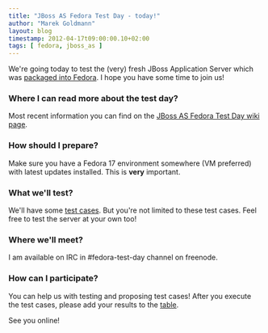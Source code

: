 ```yaml
---
title: "JBoss AS Fedora Test Day - today!"
author: "Marek Goldmann"
layout: blog
timestamp: 2012-04-17t09:00:00.10+02:00
tags: [ fedora, jboss_as ]
---
```


We're going today to test the (very) fresh JBoss Application Server which was [packaged into Fedora](https://fedoraproject.org/wiki/JBossAS7). I hope you have some time to join us!

### Where I can read more about the test day? ###

Most recent information you can find on the [JBoss AS Fedora Test Day wiki page](https://fedoraproject.org/wiki/Test_Day:2012-04-17_JBoss_Application_Server).

### How should I prepare? ###

Make sure you have a Fedora 17 environment somewhere (VM preferred) with latest updates installed. This is **very** important.

### What we'll test? ###

We'll have some [test cases](https://fedoraproject.org/wiki/Test_Day:2012-04-17_JBoss_Application_Server#Test_Cases). But you're not limited to these test cases. Feel free to test the server at your own too!

### Where we'll meet? ###

I am available on IRC in #fedora-test-day channel on freenode.

### How can I participate? ###

You can help us with testing and proposing test cases! After you execute the test cases, please add your results to the [table](https://fedoraproject.org/wiki/Test_Day:2012-04-17_JBoss_Application_Server#Test_Results).

See you online!
